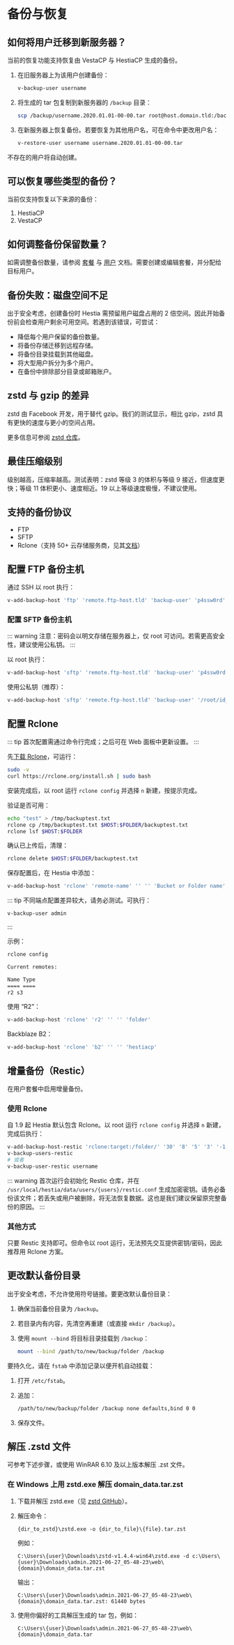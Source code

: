 # 备份与恢复

## 如何将用户迁移到新服务器？

当前的恢复功能支持恢复由 VestaCP 与 HestiaCP 生成的备份。

1. 在旧服务器上为该用户创建备份：

   ```bash
   v-backup-user username
   ```

2. 将生成的 tar 包复制到新服务器的 `/backup` 目录：

   ```bash
   scp /backup/username.2020.01.01-00-00.tar root@host.domain.tld:/backup/
   ```

3. 在新服务器上恢复备份。若要恢复为其他用户名，可在命令中更改用户名：

   ```bash
   v-restore-user username username.2020.01.01-00-00.tar
   ```

不存在的用户将自动创建。

## 可以恢复哪些类型的备份？

当前仅支持恢复以下来源的备份：

1. HestiaCP
2. VestaCP

## 如何调整备份保留数量？

如需调整备份数量，请参阅 [套餐](../user-guide/packages) 与 [用户](../user-guide/users) 文档。需要创建或编辑套餐，并分配给目标用户。

## 备份失败：磁盘空间不足

出于安全考虑，创建备份时 Hestia 需预留用户磁盘占用的 2 倍空间。因此开始备份前会检查用户剩余可用空间。若遇到该错误，可尝试：

- 降低每个用户保留的备份数量。
- 将备份存储迁移到远程存储。
- 将备份目录挂载到其他磁盘。
- 将大型用户拆分为多个用户。
- 在备份中排除部分目录或邮箱账户。

## zstd 与 gzip 的差异

zstd 由 Facebook 开发，用于替代 gzip。我们的测试显示，相比 gzip，zstd 具有更快的速度与更小的空间占用。

更多信息可参阅 [zstd 仓库](https://github.com/facebook/zstd)。

## 最佳压缩级别

级别越高，压缩率越高。测试表明：zstd 等级 3 的体积与等级 9 接近，但速度更快；等级 11 体积更小、速度相近。19 以上等级速度极慢，不建议使用。

## 支持的备份协议

- FTP
- SFTP
- Rclone（支持 50+ 云存储服务商，见其[文档](https://rclone.org)）

## 配置 FTP 备份主机

通过 SSH 以 root 执行：

```bash
v-add-backup-host 'ftp' 'remote.ftp-host.tld' 'backup-user' 'p4ssw0rd' '/path-backups/' 'port'
```

### 配置 SFTP 备份主机

::: warning
注意：密码会以明文存储在服务器上，仅 root 可访问。若需更高安全性，建议使用公私钥。
:::

以 root 执行：

```bash
v-add-backup-host 'sftp' 'remote.ftp-host.tld' 'backup-user' 'p4ssw0rd' '/path-backups/' 'port'
```

使用公私钥（推荐）：

```bash
v-add-backup-host 'sftp' 'remote.ftp-host.tld' 'backup-user' '/root/id_rsa' '/path-backups/' 'port'
```

## 配置 Rclone

::: tip
首次配置需通过命令行完成；之后可在 Web 面板中更新设置。
:::

先[下载 Rclone](https://rclone.org/downloads/)，可运行：

```bash
sudo -v
curl https://rclone.org/install.sh | sudo bash
```

安装完成后，以 root 运行 `rclone config` 并选择 `n` 新建，按提示完成。

验证是否可用：

```bash
echo "test" > /tmp/backuptest.txt
rclone cp /tmp/backuptest.txt $HOST:$FOLDER/backuptest.txt
rclone lsf $HOST:$FOLDER
```

确认已上传后，清理：

```bash
rclone delete $HOST:$FOLDER/backuptest.txt
```

保存配置后，在 Hestia 中添加：

```bash
v-add-backup-host 'rclone' 'remote-name' '' '' 'Bucket or Folder name' ''
```

::: tip
不同端点配置差异较大，请务必测试。可执行：

```bash
v-backup-user admin
```

:::

示例：

```bash
rclone config

Current remotes:

Name Type
==== ====
r2 s3
```

使用 “R2”：

```bash
v-add-backup-host 'rclone' 'r2' '' '' 'folder'
```

Backblaze B2：

```bash
v-add-backup-host 'rclone' 'b2' '' '' 'hestiacp'
```

## 增量备份（Restic）

在用户套餐中启用增量备份。

### 使用 Rclone

自 1.9 起 Hestia 默认包含 Rclone。以 root 运行 `rclone config` 并选择 `n` 新建，完成后执行：

```bash
v-add-backup-host-restic 'rclone:target:/folder/' '30' '8' '5' '3' '-1'
v-backup-users-restic
# 或者
v-backup-user-restic username
```

::: warning
首次运行会初始化 Restic 仓库，并在 `/usr/local/hestia/data/users/{users}/restic.conf` 生成加密密钥。请务必备份该文件；若丢失或用户被删除，将无法恢复数据。这也是我们建议保留原完整备份的原因。
:::

### 其他方式

只要 Restic 支持即可。但命令以 root 运行，无法预先交互提供密钥/密码，因此推荐用 Rclone 方案。

## 更改默认备份目录

出于安全考虑，不允许使用符号链接。要更改默认备份目录：

1. 确保当前备份目录为 `/backup`。
2. 若目录内有内容，先清空再重建（或直接 `mkdir /backup`）。
3. 使用 `mount --bind` 将目标目录挂载到 `/backup`：

   ```bash
   mount --bind /path/to/new/backup/folder /backup
   ```

要持久化，请在 `fstab` 中添加记录以便开机自动挂载：

1. 打开 `/etc/fstab`。
2. 追加：

   ```bash
   /path/to/new/backup/folder /backup none defaults,bind 0 0
   ```

3. 保存文件。

## 解压 .zstd 文件

可参考下述步骤，或使用 WinRAR 6.10 及以上版本解压 .zst 文件。

### 在 Windows 上用 zstd.exe 解压 domain_data.tar.zst

1. 下载并解压 zstd.exe（见 [zstd GitHub](https://github.com/facebook/zstd/releases/)）。
2. 解压命令：

   ```batch
   {dir_to_zstd}\zstd.exe -o {dir_to_file}\{file}.tar.zst
   ```

   例如：

   ```batch
   C:\Users\{user}\Downloads\zstd-v1.4.4-win64\zstd.exe -d c:\Users\{user}\Downloads\admin.2021-06-27_05-48-23\web\{domain}\domain_data.tar.zst
   ```

   输出：

   ```batch
   C:\Users\{user}\Downloads\admin.2021-06-27_05-48-23\web\{domain}\domain_data.tar.zst: 61440 bytes
   ```

3. 使用你偏好的工具解压生成的 tar 包，例如：

   ```batch
   C:\Users\{user}\Downloads\admin.2021-06-27_05-48-23\web\{domain}\domain_data.tar
   ```
